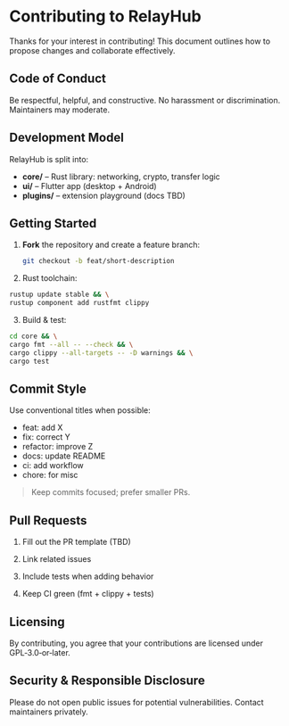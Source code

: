 # Contributing to RelayHub

Thanks for your interest in contributing! This document outlines how to propose changes and collaborate effectively.

## Code of Conduct
Be respectful, helpful, and constructive. No harassment or discrimination. Maintainers may moderate.

## Development Model
RelayHub is split into:
- **core/** – Rust library: networking, crypto, transfer logic
- **ui/** – Flutter app (desktop + Android)
- **plugins/** – extension playground (docs TBD)

## Getting Started
1. **Fork** the repository and create a feature branch:
   ```bash
   git checkout -b feat/short-description
   ```

2. Rust toolchain:

```bash
rustup update stable && \
rustup component add rustfmt clippy
```

3. Build & test:

```bash
cd core && \
cargo fmt --all -- --check && \
cargo clippy --all-targets -- -D warnings && \
cargo test
```

## Commit Style

Use conventional titles when possible:

- feat: add X
- fix: correct Y
- refactor: improve Z
- docs: update README
- ci: add workflow
- chore: for misc

> Keep commits focused; prefer smaller PRs.

## Pull Requests

1. Fill out the PR template (TBD)

2. Link related issues

3. Include tests when adding behavior

4. Keep CI green (fmt + clippy + tests)

## Licensing

By contributing, you agree that your contributions are licensed under GPL‑3.0‑or‑later.

## Security & Responsible Disclosure

Please do not open public issues for potential vulnerabilities. Contact maintainers privately.
